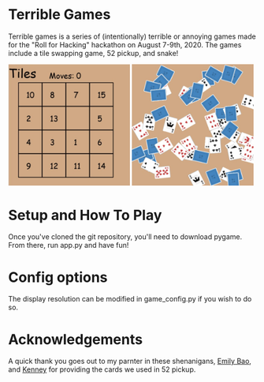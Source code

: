 # Terrible Games

Terrible games is a series of (intentionally) terrible or annoying games made for the "Roll for Hacking" hackathon on August 7-9th, 2020. The games include a tile swapping game, 52 pickup, and snake!

<img src="https://github.com/brandon-wu76/terrible-games/blob/master/screenshots/tiles.jpg?raw=true" width = "49%"> <img src="https://github.com/brandon-wu76/terrible-games/blob/master/screenshots/52%20pickup.jpg?raw=true" width = "49%">

# Setup and How To Play
Once you've cloned the git repository, you'll need to download pygame. From there, run app.py and have fun!

# Config options
The display resolution can be modified in game_config.py if you wish to do so. 

# Acknowledgements
A quick thank you goes out to my parnter in these shenanigans, [Emily Bao](https://github.com/eyfb), and [Kenney](Kenney.nl/assets) for providing the cards we used in 52 pickup.
